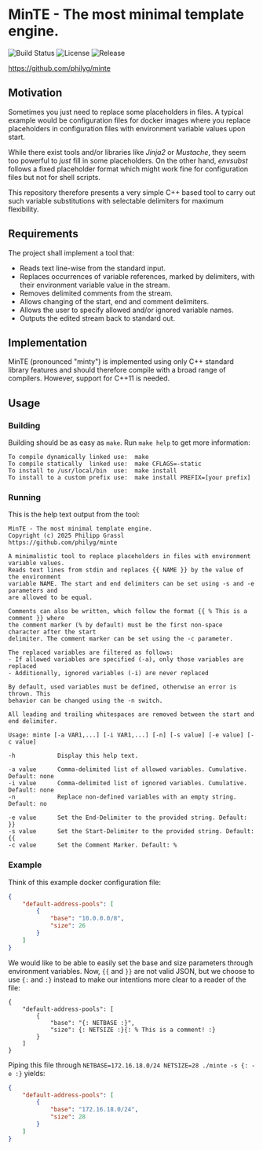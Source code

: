 # MinTE - The most minimal template engine.

![Build Status](https://github.com/philyg/minte/actions/workflows/build.yml/badge.svg)
![License](https://img.shields.io/github/license/philyg/minte)
![Release](https://img.shields.io/github/v/release/philyg/minte)

https://github.com/philyg/minte

## Motivation

Sometimes you just need to replace some placeholders in files. A typical example would be configuration files for docker images where you replace placeholders in configuration files with environment variable values upon start.

While there exist tools and/or libraries like _Jinja2_ or _Mustache_, they seem too powerful to _just_ fill in some placeholders. On the other hand, _envsubst_ follows a fixed placeholder format which might work fine for configuration files but not for shell scripts.

This repository therefore presents a very simple C++ based tool to carry out such variable substitutions with selectable delimiters for maximum flexibility.

## Requirements

The project shall implement a tool that:

- Reads text line-wise from the standard input.
- Replaces occurrences of variable references, marked by delimiters, with their environment variable value in the stream.
- Removes delimited comments from the stream.
- Allows changing of the start, end and comment delimiters.
- Allows the user to specify allowed and/or ignored variable names.
- Outputs the edited stream back to standard out.

## Implementation

MinTE (pronounced "minty") is implemented using only C++ standard library features and should therefore compile with a broad range of compilers. However, support for C++11 is needed.

## Usage

### Building

Building should be as easy as `make`. Run `make help` to get more information:

````
To compile dynamically linked use:  make
To compile statically  linked use:  make CFLAGS=-static
To install to /usr/local/bin  use:  make install
To install to a custom prefix use:  make install PREFIX=[your prefix]
````

### Running

This is the help text output from the tool:

````
MinTE - The most minimal template engine.
Copyright (c) 2025 Philipp Grassl
https://github.com/philyg/minte

A minimalistic tool to replace placeholders in files with environment variable values.
Reads text lines from stdin and replaces {{ NAME }} by the value of the environment
variable NAME. The start and end delimiters can be set using -s and -e parameters and
are allowed to be equal.

Comments can also be written, which follow the format {{ % This is a comment }} where
the comment marker (% by default) must be the first non-space character after the start
delimiter. The comment marker can be set using the -c parameter.

The replaced variables are filtered as follows:
- If allowed variables are specified (-a), only those variables are replaced
- Additionally, ignored variables (-i) are never replaced

By default, used variables must be defined, otherwise an error is thrown. This
behavior can be changed using the -n switch.

All leading and trailing whitespaces are removed between the start and end delimiter.

Usage: minte [-a VAR1,...] [-i VAR1,...] [-n] [-s value] [-e value] [-c value]

-h            Display this help text.

-a value      Comma-delimited list of allowed variables. Cumulative. Default: none
-i value      Comma-delimited list of ignored variables. Cumulative. Default: none
-n            Replace non-defined variables with an empty string. Default: no

-e value      Set the End-Delimiter to the provided string. Default: }}
-s value      Set the Start-Delimiter to the provided string. Default: {{
-c value      Set the Comment Marker. Default: %
````

### Example

Think of this example docker configuration file:

````json
{
    "default-address-pools": [
        {
            "base": "10.0.0.0/8",
            "size": 26
        }
    ]
}
````

We would like to be able to easily set the base and size parameters through environment variables. Now, `{{` and `}}` are not valid JSON, but we choose to use `{:` and `:}` instead to make our intentions more clear to a reader of the file:

````
{
    "default-address-pools": [
        {
            "base": "{: NETBASE :}",
            "size": {: NETSIZE :}{: % This is a comment! :}
        }
    ]
}
````

Piping this file through `NETBASE=172.16.18.0/24 NETSIZE=28 ./minte -s {: -e :}` yields:

````json
{
    "default-address-pools": [
        {
            "base": "172.16.18.0/24",
            "size": 28
        }
    ]
}
````
